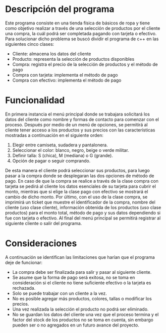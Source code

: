 # Descripción del programa
Este programa consiste en una tienda física de básicos de ropa y tiene como objetivo realizar a través de una selección de productos por el cliente una compra, la cuál podrá ser completada pagando con tarjeta o efectivo. Para solucionar dicho problema se buscó dividir el programa de c++ en las siguientes cinco clases:
- Cliente: almacena los datos del cliente 
- Producto: representa la selección de productos disponibles 
- Compra: registra el precio de la selección de productos y el método de pago 
- Compra con tarjeta: implementa el método de pago 
- Compra con efectivo: implementa el método de pago 

# Funcionalidad
En primera instancia el menú principal donde se trabajara solicitará los datos del cliente como nombre y formas de contacto para comenzar con el proceso. Después por medio de un menú de opciones, se permitirá al cliente tener acceso a los productos y sus precios con las características mostradas a continuación en el siguiente orden:
1. Elegir entre camiseta, sudadera y pantalonera.
2. Seleccionar el color: blanco, negro, beige o verde militar. 
3. Definir talla: S (chica), M (mediana) o G (grande).
4. Opción de pagar o seguir comprando. 

De esta manera el cliente podrá seleccionar sus productos, para luego pasar a la compra donde se desplegaran las dos opciones de método de pago. En caso de que la compra se realice a través de la clase compra con tarjeta se pedirá al cliente los datos esenciales de su tarjeta para cubrir el monto, mientras que si elige la clase pago con efectivo se mostrará el cambio de dicho monto. Por último, con el uso de la clase compra, se imprimirá un ticket que muestre el identificador de la compra, nombre del cliente (uso clase cliente), información obtenida de los productos (uso clase productos) para el monto total, método de pago y sus datos dependiendo si fue con tarjeta o efectivo. Al final del menú principal se permitirá registrar al siguiente cliente o salir del programa. 

# Consideraciones
A continuación se identifican las limitaciones que harían que el programa deje de funcionar: 
- La compra debe ser finalizada para salir y pasar al siguiente cliente.
- Se asume que la forma de pago será exitosa, no se toma en consideración si el cliente no tiene suficiente efectivo o la tarjeta es rechazada.
- Solo se puede trabajar con un cliente a la vez.
- No es posible agregar más productos, colores, tallas o modificar los precios.  
- Una vez realizada la selección el producto no podrá ser eliminado.   
- No se guardan los datos del cliente una vez que el proceso termina y el factor del stock de los productos no se toma en cuenta, sin embargo pueden ser o no agregados en un futuro avance del proyecto. 
